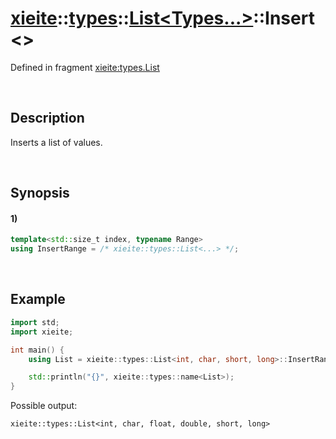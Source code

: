 # [xieite](../../../../../xieite.md)\:\:[types](../../../../../types.md)\:\:[List<Types...>](../../../list.md)\:\:Insert\<\>
Defined in fragment [xieite:types.List](../../../../../../src/types/list.cpp)

&nbsp;

## Description
Inserts a list of values.

&nbsp;

## Synopsis
#### 1)
```cpp
template<std::size_t index, typename Range>
using InsertRange = /* xieite::types::List<...> */;
```

&nbsp;

## Example
```cpp
import std;
import xieite;

int main() {
    using List = xieite::types::List<int, char, short, long>::InsertRange<2, xieite::types::List<float, double>>;

    std::println("{}", xieite::types::name<List>);
}
```
Possible output:
```
xieite::types::List<int, char, float, double, short, long>
```
